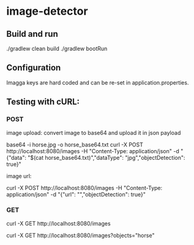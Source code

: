 # image-detector

## Build and run

./gradlew clean build
./gradlew bootRun

## Configuration

Imagga keys are hard coded and can be re-set in application.properties.

## Testing with cURL:

### POST

image upload: convert image to base64 and upload it in json payload

base64 -i horse.jpg -o horse_base64.txt
curl -X POST http://localhost:8080/images -H "Content-Type: application/json" -d "{\"data\": \"$(cat horse_base64.txt)\",\"dataType\": \"jpg\",\"objectDetection\": true}"

image url:

curl -X POST http://localhost:8080/images -H "Content-Type: application/json" -d "{\"url\": \"<url goes here>\",\"objectDetection\": true}"

### GET

curl -X GET http://localhost:8080/images

curl -X GET http://localhost:8080/images?objects="horse"

